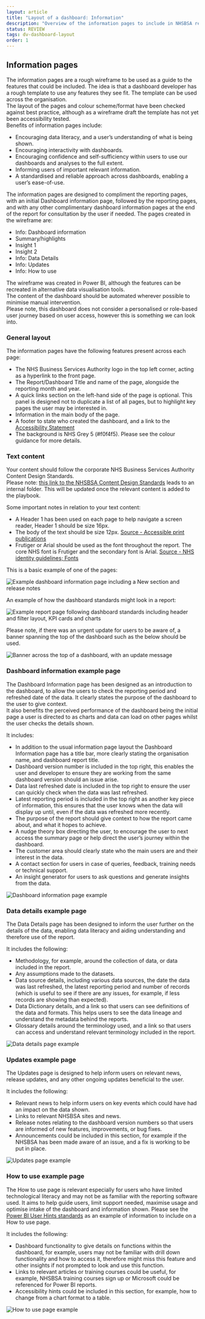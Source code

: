 ```yaml
---
layout: article
title: "Layout of a dashboard: Information"
description: "Overview of the information pages to include in NHSBSA reports"
status: REVIEW
tags: dv-dashboard-layout
order: 1
---
```

## Information pages  
  
The information pages are a rough wireframe to be used as a guide to the features that could be included. The idea is that a dashboard developer has a rough template to use any features they see fit. The template can be used across the organisation.  
The layout of the pages and colour scheme/format have been checked against best practice, although as a wireframe draft the template has not yet been accessibility tested.  
Benefits of information pages include:

- Encouraging data literacy, and a user’s understanding of what is being shown.
- Encouraging interactivity with dashboards.
- Encouraging confidence and self-sufficiency within users to use our dashboards and analyses to the full extent.
- Informing users of important relevant information.
- A standardised and reliable approach across dashboards, enabling a user’s ease-of-use.  
  
The information pages are designed to compliment the reporting pages, with an initial Dashboard information page, followed by the reporting pages, and with any other complimentary dashboard information pages at the end of the report for consultation by the user if needed. The pages created in the wireframe are:

- Info: Dashboard information
- Summary/highlights
- Insight 1
- Insight 2
- Info: Data Details
- Info: Updates
- Info: How to use
  
The wireframe was created in Power BI, although the features can be recreated in alternative data visualisation tools.  
The content of the dashboard should be automated wherever possible to minimise manual intervention.  
Please note, this dashboard does not consider a personalised or role-based user journey based on user access, however this is something we can look into.  

### General layout  
  
The information pages have the following features present across each page:

- The NHS Business Services Authority logo in the top left corner, acting as a hyperlink to the front page.
- The Report/Dashboard Title and name of the page, alongside the reporting month and year.
- A quick links section on the left-hand side of the page is optional. This panel is designed not to duplicate a list of all pages, but to highlight key pages the user may be interested in.
- Information in the main body of the page.
- A footer to state who created the dashboard, and a link to the [Accessibility Statement][info 0]
- The background is NHS Grey 5 (#f0f4f5). Please see the colour guidance for more details.  
  
### Text content  
  
Your content should follow the corporate NHS Business Services Authority Content Design Standards.  
Please note: [this link to the NHSBSA Content Design Standards][info 1] leads to an internal folder. This will be updated once the relevant content is added to the playbook.
  
Some important notes in relation to your text content:

- A Header 1 has been used on each page to help navigate a screen reader, Header 1 should be size 16px.
- The body of the text should be size 12px. [Source - Accessible print publications][info 2]
- Frutiger or Arial should be used as the font throughout the report. The core NHS font is Frutiger and the secondary font is Arial. [Source - NHS identity guidelines; Fonts][info 3]  

This is a basic example of one of the pages:  
  
![Example dashboard information page including a New section and release notes](../images/info-page.png)
  
An example of how the dashboard standards might look in a report:  
  
![Example report page following dashboard standards including header and filter layout, KPI cards and charts](../images/info-page-2.png)  
  
Please note, if there was an urgent update for users to be aware of, a banner spanning the top of the dashboard such as the below should be used.  
  
![Banner across the top of a dashboard, with an update message](../images/update.png)  
  
### Dashboard information example page
  
The Dashboard Information page has been designed as an introduction to the dashboard, to allow the users to check the reporting period and refreshed date of the data. It clearly states the purpose of the dashboard to the user to give context.  
It also benefits the perceived performance of the dashboard being the initial page a user is directed to as charts and data can load on other pages whilst the user checks the details shown.  
  
It includes:

- In addition to the usual information page layout the Dashboard Information page has a title bar, more clearly stating the organisation name, and dashboard report title.
- Dashboard version number is included in the top right, this enables the user and developer to ensure they are working from the same dashboard version should an issue arise.
- Data last refreshed date is included in the top right to ensure the user can quickly check when the data was last refreshed.
- Latest reporting period is included in the top right as another key piece of information, this ensures that the user knows when the data will display up until, even if the data was refreshed more recently.
- The purpose of the report should give context to how the report came about, and what it hopes to achieve.
- A nudge theory box directing the user, to encourage the user to next access the summary page or help direct the user’s journey within the dashboard.
- The customer area should clearly state who the main users are and their interest in the data.
- A contact section for users in case of queries, feedback, training needs or technical support.
- An insight generator for users to ask questions and generate insights from the data.  
  
![Dashboard information page example](../images/page-1-eg.png)  
  
### Data details example page
  
The Data Details page has been designed to inform the user further on the details of the data, enabling data literacy and aiding understanding and therefore use of the report.  
  
It includes the following:

- Methodology, for example, around the collection of data, or data included in the report.
- Any assumptions made to the datasets.
- Data source details, including various data sources, the date the data was last refreshed, the latest reporting period and number of records (which is useful to see if there are any issues, for example, if less records are showing than expected).
- Data Dictionary details, and a link so that users can see definitions of the data and formats. This helps users to see the data lineage and understand the metadata behind the reports.
- Glossary details around the terminology used, and a link so that users can access and understand relevant terminology included in the report.  
  
![Data details page example](../images/page-5-eg.png)  
  
### Updates example page
  
The Updates page is designed to help inform users on relevant news, release updates, and any other ongoing updates beneficial to the user.  
  
It includes the following:

- Relevant news to help inform users on key events which could have had an impact on the data shown.
- Links to relevant NHSBSA sites and news.
- Release notes relating to the dashboard version numbers so that users are informed of new features, improvements, or bug fixes.
- Announcements could be included in this section, for example if the NHSBSA has been made aware of an issue, and a fix is working to be put in place.  
  
![Updates page example](../images/page-6-eg.png)  
  
### How to use example page  
  
The How to use page is relevant especially for users who have limited technological literacy and may not be as familiar with the reporting software used. It aims to help guide users, limit support needed, maximise usage and optimise intake of the dashboard and information shown. Please see the [Power BI User Hints standards](../../power-bi/standards/user-hints/) as an example of information to include on a How to use page.  
  
It includes the following:

- Dashboard functionality to give details on functions within the dashboard, for example, users may not be familiar with drill down functionality and how to access it, therefore might miss this feature and other insights if not prompted to look and use this function.
- Links to relevant articles or training courses could be useful, for example, NHSBSA training courses sign up or Microsoft could be referenced for Power BI reports.
- Accessibility hints could be included in this section, for example, how to change from a chart format to a table.  
  
![How to use page example](../images/page-7-eg.png)  
  
[info 0]: https://bsa2468.atlassian.net/wiki/spaces/CoP/pages/1559396709/STAGE+3+-+Accessibility+Statements
[info 1]: https://nhsbsauk.sharepoint.com/sites/DigitalContentDesignTeam/SitePages/NHSBSA-digital-style-guide-and-standards.aspx
[info 2]: https://www.gov.uk/government/publications/inclusive-communication/accessible-communication-formats#accessible-print-publications
[info 3]:  https://www.england.nhs.uk/nhsidentity/identity-guidelines/fonts/  
